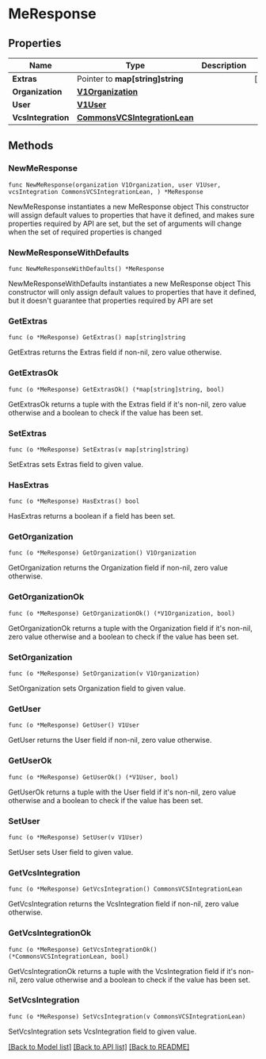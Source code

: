# MeResponse

## Properties

Name | Type | Description | Notes
------------ | ------------- | ------------- | -------------
**Extras** | Pointer to **map[string]string** |  | [optional] 
**Organization** | [**V1Organization**](V1Organization.md) |  | 
**User** | [**V1User**](V1User.md) |  | 
**VcsIntegration** | [**CommonsVCSIntegrationLean**](CommonsVCSIntegrationLean.md) |  | 

## Methods

### NewMeResponse

`func NewMeResponse(organization V1Organization, user V1User, vcsIntegration CommonsVCSIntegrationLean, ) *MeResponse`

NewMeResponse instantiates a new MeResponse object
This constructor will assign default values to properties that have it defined,
and makes sure properties required by API are set, but the set of arguments
will change when the set of required properties is changed

### NewMeResponseWithDefaults

`func NewMeResponseWithDefaults() *MeResponse`

NewMeResponseWithDefaults instantiates a new MeResponse object
This constructor will only assign default values to properties that have it defined,
but it doesn't guarantee that properties required by API are set

### GetExtras

`func (o *MeResponse) GetExtras() map[string]string`

GetExtras returns the Extras field if non-nil, zero value otherwise.

### GetExtrasOk

`func (o *MeResponse) GetExtrasOk() (*map[string]string, bool)`

GetExtrasOk returns a tuple with the Extras field if it's non-nil, zero value otherwise
and a boolean to check if the value has been set.

### SetExtras

`func (o *MeResponse) SetExtras(v map[string]string)`

SetExtras sets Extras field to given value.

### HasExtras

`func (o *MeResponse) HasExtras() bool`

HasExtras returns a boolean if a field has been set.

### GetOrganization

`func (o *MeResponse) GetOrganization() V1Organization`

GetOrganization returns the Organization field if non-nil, zero value otherwise.

### GetOrganizationOk

`func (o *MeResponse) GetOrganizationOk() (*V1Organization, bool)`

GetOrganizationOk returns a tuple with the Organization field if it's non-nil, zero value otherwise
and a boolean to check if the value has been set.

### SetOrganization

`func (o *MeResponse) SetOrganization(v V1Organization)`

SetOrganization sets Organization field to given value.


### GetUser

`func (o *MeResponse) GetUser() V1User`

GetUser returns the User field if non-nil, zero value otherwise.

### GetUserOk

`func (o *MeResponse) GetUserOk() (*V1User, bool)`

GetUserOk returns a tuple with the User field if it's non-nil, zero value otherwise
and a boolean to check if the value has been set.

### SetUser

`func (o *MeResponse) SetUser(v V1User)`

SetUser sets User field to given value.


### GetVcsIntegration

`func (o *MeResponse) GetVcsIntegration() CommonsVCSIntegrationLean`

GetVcsIntegration returns the VcsIntegration field if non-nil, zero value otherwise.

### GetVcsIntegrationOk

`func (o *MeResponse) GetVcsIntegrationOk() (*CommonsVCSIntegrationLean, bool)`

GetVcsIntegrationOk returns a tuple with the VcsIntegration field if it's non-nil, zero value otherwise
and a boolean to check if the value has been set.

### SetVcsIntegration

`func (o *MeResponse) SetVcsIntegration(v CommonsVCSIntegrationLean)`

SetVcsIntegration sets VcsIntegration field to given value.



[[Back to Model list]](../README.md#documentation-for-models) [[Back to API list]](../README.md#documentation-for-api-endpoints) [[Back to README]](../README.md)


